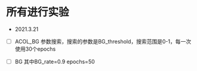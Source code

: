 # 所有进行实验



- 2021.3.21

- [ ] ACOL_BG 参数搜索，搜索的参数是BG_threshold，搜索范围是0-1，每一次使用30个epochs
- [ ] BG 其中BG_rate=0.9 epochs=50 

